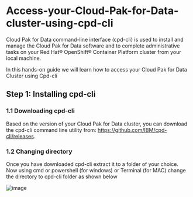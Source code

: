 # Access-your-Cloud-Pak-for-Data-cluster-using-cpd-cli

Cloud Pak for Data command-line interface (cpd-cli) is used to install and manage the Cloud Pak for Data software and to complete administrative tasks on your Red Hat® OpenShift® Container Platform cluster from your local machine.

In this hands-on guide we will learn how to access your Cloud Pak for Data Cluster using Cpd-cli

## Step 1: Installing cpd-cli

### 1.1 Downloading cpd-cli

Based on the version of your Cloud Pak for Data cluster, you can download the cpd-cli command line utility from: https://github.com/IBM/cpd-cli/releases.

### 1.2 Changing directory

Once you have downloaded cpd-cli extract it to a folder of your choice. Now using cmd or powershell (for windows) or Terminal (for MAC) change the directory to cpd-cli folder as shown below

![image](https://user-images.githubusercontent.com/16270682/207261530-303a451d-7d75-4d33-9a44-df7cbc7d46e0.png)




